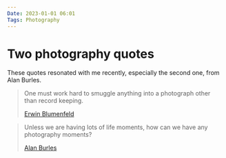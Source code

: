 ```yaml
---
Date: 2023-01-01 06:01
Tags: Photography
---
```


# Two photography quotes

These quotes resonated with me recently, especially the second one, from Alan Burles.

> One must work hard to smuggle anything into a photograph other than record keeping.
> 
> [Erwin Blumenfeld](https://erwinblumenfeld.com/)

> Unless we are having lots of life moments, how can we have any photography moments?
> 
> [Alan Burles](https://www.alanburles.com/)

